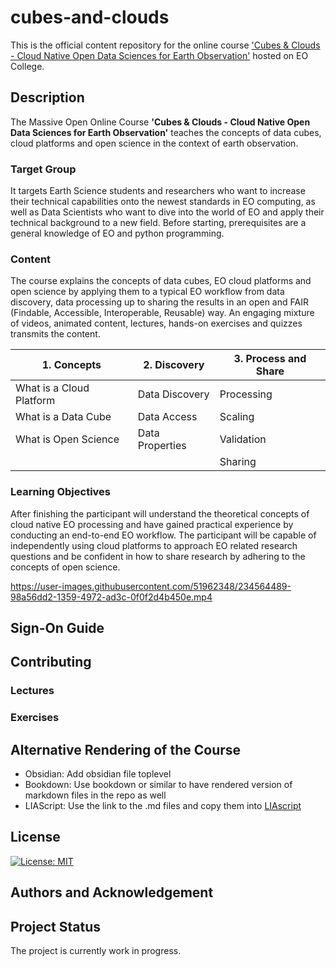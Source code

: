 # cubes-and-clouds
This is the official content repository for the online course ['Cubes &amp; Clouds - Cloud Native Open Data Sciences for Earth Observation'](https://eo-college.org/courses/cubes-and-clouds) hosted on EO College.

## Description
The Massive Open Online Course **'Cubes &amp; Clouds - Cloud Native Open Data Sciences for Earth Observation'** teaches the concepts of data cubes, cloud platforms and open science in the context of earth observation. 
### Target Group
It targets Earth Science students and researchers who want to increase their technical capabilities onto the newest standards in EO computing, as well as Data Scientists who want to dive into the world of EO and apply their technical background to a new field.  Before starting, prerequisites are a general knowledge of EO and python programming.
### Content
The course explains the concepts of data cubes, EO cloud platforms and open science by applying them to a typical EO workflow from data discovery, data processing up to sharing the results in an open and FAIR (Findable, Accessible, Interoperable, Reusable) way. An engaging mixture of videos, animated content, lectures, hands-on exercises and quizzes transmits the content.

| 1. Concepts | 2. Discovery | 3. Process and Share |
| ----------- | ------------ | -------------------- |
| What is a Cloud Platform | Data Discovery | Processing
| What is a Data Cube | Data Access | Scaling
| What is Open Science | Data Properties | Validation
| | | Sharing |

### Learning Objectives
After finishing the participant will understand the theoretical concepts of cloud native EO processing and have gained practical experience by conducting an end-to-end EO workflow. The participant will be capable of independently using cloud platforms to approach EO related research questions and be confident in how to share research by adhering to the concepts of open science.

https://user-images.githubusercontent.com/51962348/234564489-98a56dd2-1359-4972-ad3c-0f0f2d4b450e.mp4

## Sign-On Guide

## Contributing

### Lectures

### Exercises

## Alternative Rendering of the Course
- Obsidian: Add obsidian file toplevel
- Bookdown: Use bookdown or similar to have rendered version of markdown files in the repo as well
- LIAScript: Use the link to the .md files and copy them into [LIAscript](https://liascript.github.io/)

## License
[![License: MIT](https://img.shields.io/badge/License-MIT-yellow.svg)](https://opensource.org/licenses/MIT)

## Authors and Acknowledgement

## Project Status
The project is currently work in progress.


